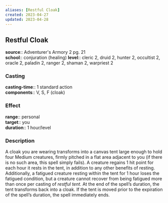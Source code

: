 ```yaml
---
aliases: [Restful Cloak]
created: 2023-04-27
updated: 2023-04-28
---
```


## Restful Cloak

**source**:: Adventurer's Armory 2 pg. 21  
**school**:: conjuration (healing)
**level**:: cleric 2, druid 2, hunter 2, occultist 2, oracle 2, paladin 2, ranger 2, shaman 2, warpriest 2

### Casting

**casting-time**:: 1 standard action  
**components**:: V, S, F (cloak)

### Effect

**range**:: personal  
**target**:: you  
**duration**:: 1 hour/level

### Description

A cloak you are wearing transforms into a canvas tent large enough to hold four Medium creatures, firmly pitched in a flat area adjacent to you (if there is no such area, this spell simply fails). A creature regains 1 hit point for each hour it rests in the tent, in addition to any other benefits of resting. Additionally, a fatigued creature resting within the tent for 1 hour loses the fatigued condition, but a creature cannot recover from being fatigued more than once per casting of *restful tent*. At the end of the spell’s duration, the tent transforms back into a cloak. If the tent is moved prior to the expiration of the spell’s duration, the spell immediately ends.
